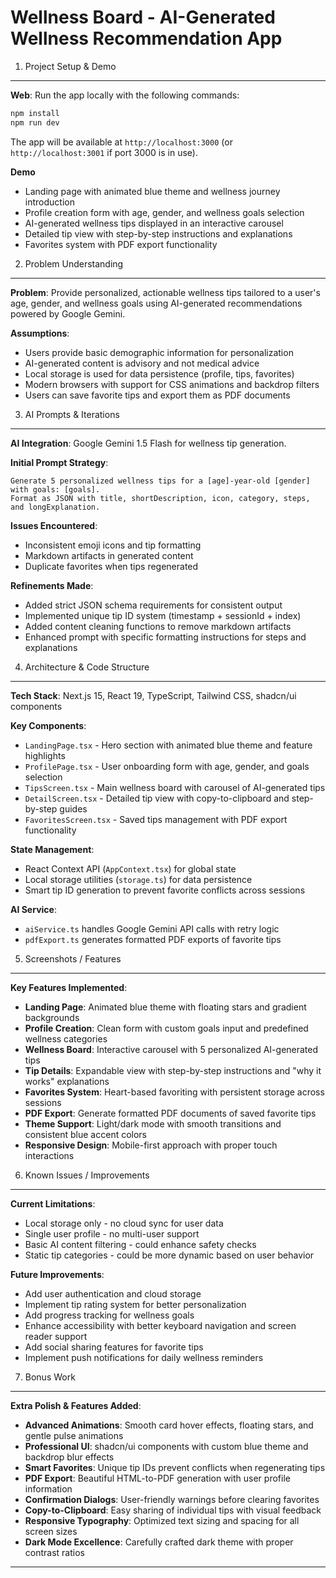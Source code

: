 # Wellness Board - AI-Generated Wellness Recommendation App

1. Project Setup & Demo
-----------------------

**Web**: Run the app locally with the following commands:

```bash
npm install
npm run dev
```

The app will be available at `http://localhost:3000` (or `http://localhost:3001` if port 3000 is in use).

**Demo**
- Landing page with animated blue theme and wellness journey introduction
- Profile creation form with age, gender, and wellness goals selection
- AI-generated wellness tips displayed in an interactive carousel
- Detailed tip view with step-by-step instructions and explanations
- Favorites system with PDF export functionality

2. Problem Understanding
------------------------

**Problem**: Provide personalized, actionable wellness tips tailored to a user's age, gender, and wellness goals using AI-generated recommendations powered by Google Gemini.

**Assumptions**: 
- Users provide basic demographic information for personalization
- AI-generated content is advisory and not medical advice
- Local storage is used for data persistence (profile, tips, favorites)
- Modern browsers with support for CSS animations and backdrop filters
- Users can save favorite tips and export them as PDF documents

3. AI Prompts & Iterations
--------------------------

**AI Integration**: Google Gemini 1.5 Flash for wellness tip generation.

**Initial Prompt Strategy**: 
```
Generate 5 personalized wellness tips for a [age]-year-old [gender] with goals: [goals]. 
Format as JSON with title, shortDescription, icon, category, steps, and longExplanation.
```

**Issues Encountered**:
- Inconsistent emoji icons and tip formatting
- Markdown artifacts in generated content
- Duplicate favorites when tips regenerated

**Refinements Made**:
- Added strict JSON schema requirements for consistent output
- Implemented unique tip ID system (timestamp + sessionId + index)
- Added content cleaning functions to remove markdown artifacts
- Enhanced prompt with specific formatting instructions for steps and explanations

4. Architecture & Code Structure
--------------------------------

**Tech Stack**: Next.js 15, React 19, TypeScript, Tailwind CSS, shadcn/ui components

**Key Components**:
- `LandingPage.tsx` - Hero section with animated blue theme and feature highlights
- `ProfilePage.tsx` - User onboarding form with age, gender, and goals selection  
- `TipsScreen.tsx` - Main wellness board with carousel of AI-generated tips
- `DetailScreen.tsx` - Detailed tip view with copy-to-clipboard and step-by-step guides
- `FavoritesScreen.tsx` - Saved tips management with PDF export functionality

**State Management**: 
- React Context API (`AppContext.tsx`) for global state
- Local storage utilities (`storage.ts`) for data persistence
- Smart tip ID generation to prevent favorite conflicts across sessions

**AI Service**: 
- `aiService.ts` handles Google Gemini API calls with retry logic
- `pdfExport.ts` generates formatted PDF exports of favorite tips

5. Screenshots / Features
-------------------------

**Key Features Implemented**:
- **Landing Page**: Animated blue theme with floating stars and gradient backgrounds
- **Profile Creation**: Clean form with custom goals input and predefined wellness categories
- **Wellness Board**: Interactive carousel with 5 personalized AI-generated tips
- **Tip Details**: Expandable view with step-by-step instructions and "why it works" explanations
- **Favorites System**: Heart-based favoriting with persistent storage across sessions
- **PDF Export**: Generate formatted PDF documents of saved favorite tips
- **Theme Support**: Light/dark mode with smooth transitions and consistent blue accent colors
- **Responsive Design**: Mobile-first approach with proper touch interactions

6. Known Issues / Improvements
------------------------------

**Current Limitations**:
- Local storage only - no cloud sync for user data
- Single user profile - no multi-user support
- Basic AI content filtering - could enhance safety checks
- Static tip categories - could be more dynamic based on user behavior

**Future Improvements**:
- Add user authentication and cloud storage
- Implement tip rating system for better personalization  
- Add progress tracking for wellness goals
- Enhance accessibility with better keyboard navigation and screen reader support
- Add social sharing features for favorite tips
- Implement push notifications for daily wellness reminders

7. Bonus Work
-------------

**Extra Polish & Features Added**:
- **Advanced Animations**: Smooth card hover effects, floating stars, and gentle pulse animations
- **Professional UI**: shadcn/ui components with custom blue theme and backdrop blur effects
- **Smart Favorites**: Unique tip IDs prevent conflicts when regenerating tips
- **PDF Export**: Beautiful HTML-to-PDF generation with user profile information
- **Confirmation Dialogs**: User-friendly warnings before clearing favorites
- **Copy-to-Clipboard**: Easy sharing of individual tips with visual feedback
- **Responsive Typography**: Optimized text sizing and spacing for all screen sizes
- **Dark Mode Excellence**: Carefully crafted dark theme with proper contrast ratios

---
